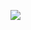 
![](https://github.com/greyhatguy007/Machine-Learning-Specialization-Coursera/blob/513dbb63423fbc3033a47525470c62a21205aed1/C3%20-%20Unsupervised%20Learning,%20Recommenders,%20Reinforcement%20Learning/week3/Practice%20Quiz%20:%20State-action%20value%20function/ss1.png)